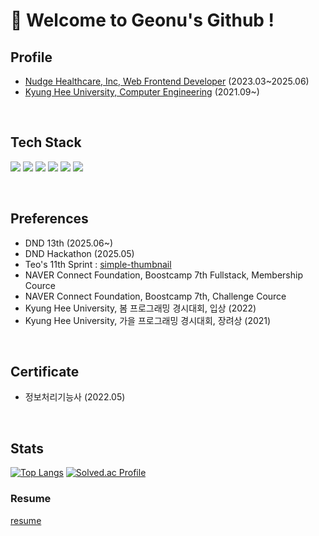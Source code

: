 # 👋 Welcome to Geonu's Github !

## Profile

- [Nudge Healthcare, Inc, Web Frontend Developer](https://github.com/cashwalk) (2023.03~2025.06)
- [Kyung Hee University, Computer Engineering](https://ce.khu.ac.kr/ce/user/main/view.do) (2021.09~)


</br>

## Tech Stack

<img src="https://img.shields.io/badge/JavaScript-F7DF1E?style=for-the-badge&logo=Javascript&logoColor=white"> <img src="https://img.shields.io/badge/TypeScript-3178C6?style=for-the-badge&logo=TypeScript&logoColor=white"> <img src="https://img.shields.io/badge/React-61DAFB?style=for-the-badge&logo=React&logoColor=white">
<img src="https://img.shields.io/badge/TailwindCSS-06B6D4?style=for-the-badge&logo=Tailwind-CSS&logoColor=white"> <img src="https://img.shields.io/badge/Redux-764ABC?style=for-the-badge&logo=Redux&logoColor=white"> <img src="https://img.shields.io/badge/Next.js-000000?style=for-the-badge&logo=Next.js&logoColor=white">

</br>

##  Preferences

- DND 13th (2025.06~)
- DND Hackathon (2025.05)
- Teo's 11th Sprint : [simple-thumbnail](https://github.com/Yangjaecheon-Otter-Guardians/simple-thumbnail)
- NAVER Connect Foundation, Boostcamp 7th Fullstack, Membership Cource
- NAVER Connect Foundation, Boostcamp 7th, Challenge Cource
- Kyung Hee University, 봄 프로그래밍 경시대회, 입상 (2022)
- Kyung Hee University, 가을 프로그래밍 경시대회, 장려상 (2021)

</br>

## Certificate

- 정보처리기능사 (2022.05)

</br>

## Stats

[![Top Langs](https://github-readme-stats.vercel.app/api/top-langs/?username=caseBread&layout=compact)](https://github.com/anuraghazra/github-readme-stats) [![Solved.ac Profile](http://mazassumnida.wtf/api/v2/generate_badge?boj=kgu0515)](https://solved.ac/kgu0515/)

### Resume

[resume](https://github.com/user-attachments/files/20981537/____.pdf)
